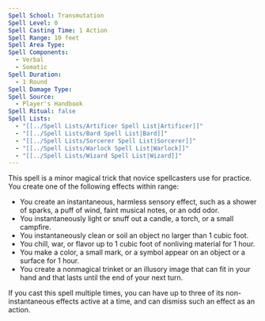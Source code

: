 ```yaml
---
Spell School: Transmutation
Spell Level: 0
Spell Casting Time: 1 Action
Spell Range: 10 feet
Spell Area Type: 
Spell Components:
  - Verbal
  - Somatic
Spell Duration:
  - 1 Round
Spell Damage Type: 
Spell Source:
  - Player's Handbook
Spell Ritual: false
Spell Lists:
  - "[[../Spell Lists/Artificer Spell List|Artificer]]"
  - "[[../Spell Lists/Bard Spell List|Bard]]"
  - "[[../Spell Lists/Sorcerer Spell List|Sorcerer]]"
  - "[[../Spell Lists/Warlock Spell List|Warlock]]"
  - "[[../Spell Lists/Wizard Spell List|Wizard]]"
---
```


This spell is a minor magical trick that novice spellcasters use for practice. You create one of the following effects within range:
- You create an instantaneous, harmless sensory effect, such as a shower of sparks, a puff of wind, faint musical notes, or an odd odor.
- You instantaneously light or snuff out a candle, a torch, or a small campfire.
- You instantaneously clean or soil an object no larger than 1 cubic foot.
- You chill, war, or flavor up to 1 cubic foot of nonliving material for 1 hour.
- You make a color, a small mark, or a symbol appear on an object or a surface for 1 hour.
- You create a nonmagical trinket or an illusory image that can fit in your hand and that lasts until the end of your next turn.  

If you cast this spell multiple times, you can have up to three of its non-instantaneous effects active at a time, and can dismiss such an effect as an action.
